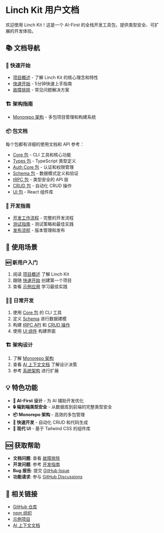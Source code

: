 # Linch Kit 用户文档

欢迎使用 Linch Kit！这是一个 AI-First 的全栈开发工具包，提供类型安全、可扩展的开发体验。

## 📚 文档导航

### 🚀 快速开始
- [项目概述](./project-overview.md) - 了解 Linch Kit 的核心理念和特性
- [快速开始](./quick-start.md) - 5分钟快速上手指南
- [故障排除](./troubleshooting.md) - 常见问题解决方案

### 🏗️ 架构指南
- [Monorepo 架构](./monorepo-architecture.md) - 多包项目管理和构建系统

### 📦 包文档
每个包都有详细的使用文档和 API 参考：

- [Core 包](../packages/core/README.md) - CLI 工具和核心功能
- [Types 包](../packages/types/README.md) - TypeScript 类型定义
- [Auth Core 包](../packages/auth-core/README.md) - 认证和权限管理
- [Schema 包](../packages/schema/README.md) - 数据模式定义和验证
- [tRPC 包](../packages/trpc/README.md) - 类型安全的 API 层
- [CRUD 包](../packages/crud/README.md) - 自动化 CRUD 操作
- [UI 包](../packages/ui/README.md) - React 组件库

### 🔧 开发指南
- [开发工作流程](../ai-context/workflows/development.md) - 完整的开发流程
- [测试指南](../ai-context/workflows/testing.md) - 测试策略和最佳实践
- [发布流程](../ai-context/workflows/release.md) - 版本管理和发布

## 🎯 使用场景

### 🆕 新用户入门
1. 阅读 [项目概述](./project-overview.md) 了解 Linch Kit
2. 跟随 [快速开始](./quick-start.md) 创建第一个项目
3. 查看 [示例应用](../apps/starter/README.md) 学习最佳实践

### 👨‍💻 日常开发
1. 使用 [Core 包](../packages/core/README.md) 的 CLI 工具
2. 定义 [Schema](../packages/schema/README.md) 进行数据建模
3. 构建 [tRPC API](../packages/trpc/README.md) 和 [CRUD 操作](../packages/crud/README.md)
4. 使用 [UI 组件](../packages/ui/README.md) 构建界面

### 🏗️ 架构设计
1. 了解 [Monorepo 架构](./monorepo-architecture.md)
2. 查看 [AI 上下文文档](../ai-context/README.md) 了解设计决策
3. 参考 [系统架构](../ai-context/system/architecture.md) 进行扩展

## 💡 特色功能

- **🤖 AI-First 设计** - 为 AI 辅助开发优化
- **🔒 端到端类型安全** - 从数据库到前端的完整类型安全
- **📦 Monorepo 架构** - 高效的多包管理
- **🚀 快速开发** - 自动化 CRUD 和代码生成
- **🎨 现代 UI** - 基于 Tailwind CSS 的组件库

## 🆘 获取帮助

- **文档问题**: 查看 [故障排除](./troubleshooting.md)
- **开发问题**: 参考 [开发指南](../ai-context/workflows/development.md)
- **Bug 报告**: 提交 [GitHub Issue](https://github.com/linch-tech/linch-kit/issues)
- **功能请求**: 参与 [GitHub Discussions](https://github.com/linch-tech/linch-kit/discussions)

## 🔗 相关链接

- [GitHub 仓库](https://github.com/linch-tech/linch-kit)
- [npm 组织](https://www.npmjs.com/org/linch-kit)
- [示例项目](../apps/starter)
- [AI 上下文文档](../ai-context/README.md)
